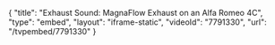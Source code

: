 {
    "title": "Exhaust Sound: MagnaFlow Exhaust on an Alfa Romeo 4C",
    "type": "embed",
    "layout": "iframe-static",
    "videoId": "7791330",
    "url": "\/tvpembed\/7791330"
}
